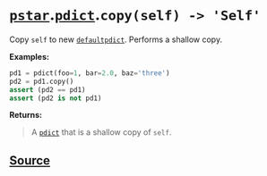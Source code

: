 # [`pstar`](./pstar.md).[`pdict`](./pstar_pdict.md).`copy(self) -> 'Self'`

Copy `self` to new [`defaultpdict`](./pstar_defaultpdict.md). Performs a shallow copy.

**Examples:**
```python
pd1 = pdict(foo=1, bar=2.0, baz='three')
pd2 = pd1.copy()
assert (pd2 == pd1)
assert (pd2 is not pd1)
```

**Returns:**

>    A [`pdict`](./pstar_pdict.md) that is a shallow copy of `self`.



## [Source](../pstar/pstar.py#L317-L332)